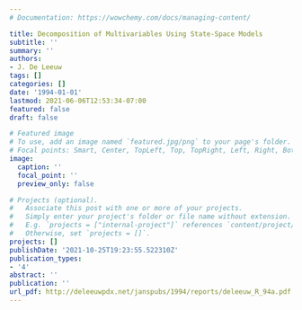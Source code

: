 ```yaml
---
# Documentation: https://wowchemy.com/docs/managing-content/

title: Decomposition of Multivariables Using State-Space Models
subtitle: ''
summary: ''
authors:
- J. De Leeuw
tags: []
categories: []
date: '1994-01-01'
lastmod: 2021-06-06T12:53:34-07:00
featured: false
draft: false

# Featured image
# To use, add an image named `featured.jpg/png` to your page's folder.
# Focal points: Smart, Center, TopLeft, Top, TopRight, Left, Right, BottomLeft, Bottom, BottomRight.
image:
  caption: ''
  focal_point: ''
  preview_only: false

# Projects (optional).
#   Associate this post with one or more of your projects.
#   Simply enter your project's folder or file name without extension.
#   E.g. `projects = ["internal-project"]` references `content/project/deep-learning/index.md`.
#   Otherwise, set `projects = []`.
projects: []
publishDate: '2021-10-25T19:23:55.522310Z'
publication_types:
- '4'
abstract: ''
publication: ''
url_pdf: http://deleeuwpdx.net/janspubs/1994/reports/deleeuw_R_94a.pdf
---
```

